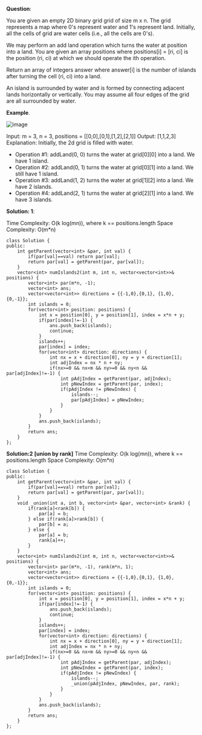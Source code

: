 **Question**:

You are given an empty 2D binary grid grid of size m x n. The grid represents a map where 0's represent water and 1's represent land. Initially, all the cells of grid are water cells (i.e., all the cells are 0's).

We may perform an add land operation which turns the water at position into a land. You are given an array positions where positions[i] = [ri, ci] is the position (ri, ci) at which we should operate the ith operation.

Return an array of integers answer where answer[i] is the number of islands after turning the cell (ri, ci) into a land.

An island is surrounded by water and is formed by connecting adjacent lands horizontally or vertically. You may assume all four edges of the grid are all surrounded by water.

**Example**.

![image](https://github.com/AJAYKR00KJ/LeetCode_Solution/assets/48375037/744cbfdf-da48-470b-9c37-9ef1e4b56fda)

Input: m = 3, n = 3, positions = [[0,0],[0,1],[1,2],[2,1]]
Output: [1,1,2,3]
Explanation:
Initially, the 2d grid is filled with water.
- Operation #1: addLand(0, 0) turns the water at grid[0][0] into a land. We have 1 island.
- Operation #2: addLand(0, 1) turns the water at grid[0][1] into a land. We still have 1 island.
- Operation #3: addLand(1, 2) turns the water at grid[1][2] into a land. We have 2 islands.
- Operation #4: addLand(2, 1) turns the water at grid[2][1] into a land. We have 3 islands.


**Solution: 1**:

Time Complexity: O(k log(mn)), where k == positions.length
Space Complexity: O(m*n)

```
class Solution {
public:
    int getParent(vector<int> &par, int val) {
        if(par[val]==val) return par[val];
        return par[val] = getParent(par, par[val]);
    }
    vector<int> numIslands2(int m, int n, vector<vector<int>>& positions) {
        vector<int> par(m*n, -1);
        vector<int> ans;
        vector<vector<int>> directions = {{-1,0},{0,1}, {1,0}, {0,-1}};
        int islands = 0;
        for(vector<int> position: positions) {
            int x = position[0], y = position[1], index = x*n + y;
            if(par[index]!=-1) {
                ans.push_back(islands);
                continue;
            }
            islands++;
            par[index] = index;
            for(vector<int> direction: directions) {
                int nx = x + direction[0], ny = y + direction[1];
                int adjIndex = nx * n + ny;
                if(nx>=0 && nx<m && ny>=0 && ny<n && par[adjIndex]!=-1) {
                    int pAdjIndex = getParent(par, adjIndex);
                    int pNewIndex = getParent(par, index);
                    if(pAdjIndex != pNewIndex) {
                        islands--;
                        par[pAdjIndex] = pNewIndex;
                    }
                }
            }
            ans.push_back(islands);
        }
        return ans;
    }
};
```

**Solution:2** **[**union by rank**]**
Time Complexity: O(k log(mn)), where k == positions.length
Space Complexity: O(m*n)

```
class Solution {
public:
    int getParent(vector<int> &par, int val) {
        if(par[val]==val) return par[val];
        return par[val] = getParent(par, par[val]);
    }
    void _union(int a, int b, vector<int> &par, vector<int> &rank) {
        if(rank[a]<rank[b]) {
            par[a] = b;
        } else if(rank[a]>rank[b]) {
            par[b] = a;
        } else {
            par[a] = b;
            rank[a]++;
        }
    }
    vector<int> numIslands2(int m, int n, vector<vector<int>>& positions) {
        vector<int> par(m*n, -1), rank(m*n, 1);
        vector<int> ans;
        vector<vector<int>> directions = {{-1,0},{0,1}, {1,0}, {0,-1}};
        int islands = 0;
        for(vector<int> position: positions) {
            int x = position[0], y = position[1], index = x*n + y;
            if(par[index]!=-1) {
                ans.push_back(islands);
                continue;
            }
            islands++;
            par[index] = index;
            for(vector<int> direction: directions) {
                int nx = x + direction[0], ny = y + direction[1];
                int adjIndex = nx * n + ny;
                if(nx>=0 && nx<m && ny>=0 && ny<n && par[adjIndex]!=-1) {
                    int pAdjIndex = getParent(par, adjIndex);
                    int pNewIndex = getParent(par, index);
                    if(pAdjIndex != pNewIndex) {
                        islands--;
                        _union(pAdjIndex, pNewIndex, par, rank);
                    }
                }
            }
            ans.push_back(islands);
        }
        return ans;
    }
};
```
